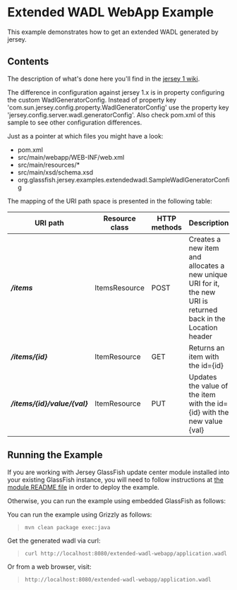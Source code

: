 <!--

    DO NOT ALTER OR REMOVE COPYRIGHT NOTICES OR THIS HEADER.

    Copyright (c) 2015 Oracle and/or its affiliates. All rights reserved.

    The contents of this file are subject to the terms of either the GNU
    General Public License Version 2 only ("GPL") or the Common Development
    and Distribution License("CDDL") (collectively, the "License").  You
    may not use this file except in compliance with the License.  You can
    obtain a copy of the License at
    http://glassfish.java.net/public/CDDL+GPL_1_1.html
    or packager/legal/LICENSE.txt.  See the License for the specific
    language governing permissions and limitations under the License.

    When distributing the software, include this License Header Notice in each
    file and include the License file at packager/legal/LICENSE.txt.

    GPL Classpath Exception:
    Oracle designates this particular file as subject to the "Classpath"
    exception as provided by Oracle in the GPL Version 2 section of the License
    file that accompanied this code.

    Modifications:
    If applicable, add the following below the License Header, with the fields
    enclosed by brackets [] replaced by your own identifying information:
    "Portions Copyright [year] [name of copyright owner]"

    Contributor(s):
    If you wish your version of this file to be governed by only the CDDL or
    only the GPL Version 2, indicate your decision by adding "[Contributor]
    elects to include this software in this distribution under the [CDDL or GPL
    Version 2] license."  If you don't indicate a single choice of license, a
    recipient has the option to distribute your version of this file under
    either the CDDL, the GPL Version 2 or to extend the choice of license to
    its licensees as provided above.  However, if you add GPL Version 2 code
    and therefore, elected the GPL Version 2 license, then the option applies
    and therefore, elected the GPL Version 2 license, then the option applies
    only if the new code is made subject to such option by the copyright
    holder.

-->

Extended WADL WebApp Example
============================

This example demonstrates how to get an extended WADL generated by
jersey.

Contents
--------

The description of what's done here you'll find in the [jersey 1
wiki](https://wikis.oracle.com/display/Jersey/HowToConfigureExtendedWADL).

The difference in configuration against jersey 1.x is in property
configuring the custom WadlGeneratorConfig. Instead of property key
'com.sun.jersey.config.property.WadlGeneratorConfig' use the property
key 'jersey.config.server.wadl.generatorConfig'. Also check pom.xml of
this sample to see other configuration differences.

Just as a pointer at which files you might have a look:

-   pom.xml
-   src/main/webapp/WEB-INF/web.xml
-   src/main/resources/\*
-   src/main/xsd/schema.xsd
-   org.glassfish.jersey.examples.extendedwadl.SampleWadlGeneratorConfig

The mapping of the URI path space is presented in the following table:

URI path                        | Resource class   | HTTP methods   | Description
------------------------------- | ---------------- | -------------- | ---------------------------------------------------------------------------------------------------------------
**_/items_**                    | ItemsResource    | POST           | Creates a new item and allocates a new unique URI for it, the new URI is returned back in the Location header
**_/items/{id}_**               | ItemResource     | GET            | Returns an item with the id={id}
**_/items/{id}/value/{val}_**   | ItemResource     | PUT            | Updates the value of the item with the id={id} with the new value {val}

Running the Example
-------------------

If you are working with Jersey GlassFish update center module installed
into your existing GlassFish instance, you will need to follow
instructions at [the module README file](../../README.html) in order to
deploy the example.

Otherwise, you can run the example using embedded GlassFish as follows:

You can run the example using Grizzly as follows:

>     mvn clean package exec:java

Get the generated wadl via curl:

>     curl http://localhost:8080/extended-wadl-webapp/application.wadl

Or from a web browser, visit:

>     http://localhost:8080/extended-wadl-webapp/application.wadl

